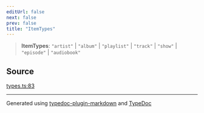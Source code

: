 ```yaml
---
editUrl: false
next: false
prev: false
title: "ItemTypes"
---
```


> **ItemTypes**: `"artist"` \| `"album"` \| `"playlist"` \| `"track"` \| `"show"` \| `"episode"` \| `"audiobook"`

## Source

[types.ts:83](https://github.com/fostertheweb/spotify-web-sdk/blob/8d95f4b/src/types.ts#L83)

***

Generated using [typedoc-plugin-markdown](https://www.npmjs.com/package/typedoc-plugin-markdown) and [TypeDoc](https://typedoc.org/)

